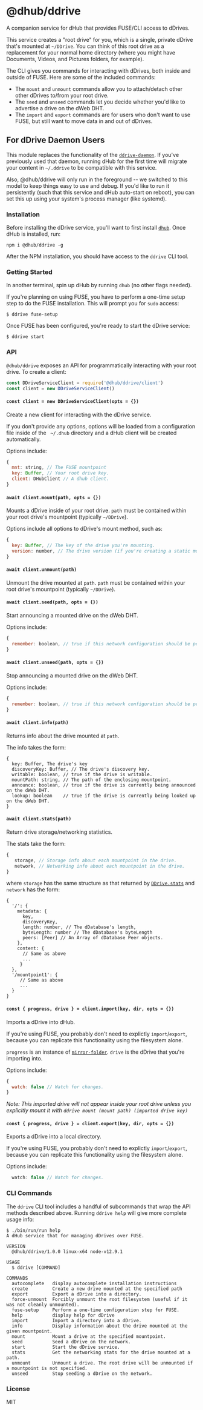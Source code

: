 # @dhub/ddrive
A companion service for dHub that provides FUSE/CLI access to dDrives.

This service creates a "root drive" for you, which is a single, private dDrive that's mounted at `~/DDrive`. You can think of this root drive as a replacement for your normal home directory (where you might have Documents, Videos, and Pictures folders, for example).

The CLI gives you commands for interacting with dDrives, both inside and outside of FUSE. Here are some of the included commands:
* The `mount` and `unmount` commands allow you to attach/detach other other dDrives to/from your root drive.
* The `seed` and `unseed` commands let you decide whether you'd like to advertise a drive on the dWeb DHT.
* The `import` and `export` commands are for users who don't want to use FUSE, but still want to move data in and out of dDrives.

## For dDrive Daemon Users
This module replaces the functionality of the [`ddrive-daemon`](https://github.com/). If you've previously used that daemon, running dHub for the first time will migrate your content in `~/.ddrive` to be compatible with this service.

Also, @dhub/ddrive will only run in the foreground -- we switched to this model to keep things easy to use and debug. If you'd like to run it persistently (such that this service and dHub auto-start on reboot), you can set this up using your system's process manager (like systemd).

### Installation
Before installing the dDrive service, you'll want to first install [`dhub`](https://github.com/dwebprotocol/dhub). Once dHub is installed, run:
```
npm i @dhub/ddrive -g
```

After the NPM installation, you should have access to the `ddrive` CLI tool.

### Getting Started
In another terminal, spin up dHub by running `dhub` (no other flags needed).

If you're planning on using FUSE, you have to perform a one-time setup step to do the FUSE installation. This will prompt you for `sudo` access:
```
$ ddrive fuse-setup
```

Once FUSE has been configured, you're ready to start the dDrive service:
```
$ ddrive start
```

### API
`@dhub/ddrive` exposes an API for programmatically interacting with your root drive. To create a client:
```js
const DDriveServiceClient = require('@dhub/ddrive/client')
const client = new DDriveServiceClient()
```

#### `const client = new DDriveServiceClient(opts = {})`
Create a new client for interacting with the dDrive service.

If you don't provide any options, options will be loaded from a configuration file inside of the ` ~/.dhub` directory and a dHub client will be created automatically.

Options include:
```js
{
  mnt: string, // The FUSE mountpoint
  key: Buffer, // Your root drive key.
  client: DHubClient // A dhub client.
}
```

#### `await client.mount(path, opts = {})`
Mounts a dDrive inside of your root drive. `path` must be contained within your root drive's mountpoint (typically `~/DDrive`).

Options include all options to dDrive's mount method, such as:
```js
{
  key: Buffer, // The key of the drive you're mounting.
  version: number, // The drive version (if you're creating a static mount)
}
```

#### `await client.unmount(path)`
Unmount the drive mounted at `path`. `path` must be contained within your root drive's mountpoint (typically `~/DDrive`).

#### `await client.seed(path, opts = {})`
Start announcing a mounted drive on the dWeb DHT.

Options include:
```js
{
  remember: boolean, // true if this network configuration should be persisted across restarts.
}
```

#### `await client.unseed(path, opts = {})`
Stop announcing a mounted drive on the dWeb DHT.

Options include:
```js
{
  remember: boolean, // true if this network configuration should be persisted across restarts.
}
```

#### `await client.info(path)`
Returns info about the drive mounted at `path`.

The info takes the form:
```
{
  key: Buffer, The drive's key
  discoveryKey: Buffer, // The drive's discovery key.
  writable: boolean, // true if the drive is writable.
  mountPath: string, // The path of the enclosing mountpoint.
  announce: boolean, // true if the drive is currently being announced on the dWeb DHT.
  lookup: boolean    // true if the drive is currently being looked up on the dWeb DHT.
}
```

#### `await client.stats(path)`
Return drive storage/networking statistics.

The stats take the form:
```js
{
   storage, // Storage info about each mountpoint in the drive.
   network, // Networking info about each mountpoint in the drive.
}
```

where `storage` has the same structure as that returned by [`DDrive.stats`](https://github.com/)
and `network` has the form:
```
{
  '/': {
    metadata: {
      key,
      discoveryKey,
      length: number, // The dDatabase's length,
      byteLength: number // The dDatabase's byteLength
      peers: [Peer] // An Array of dDatabase Peer objects.
    },
    content: {
      // Same as above
      ...
     }
  },
  '/mountpoint1': {
     // Same as above
     ...
  }
}
```

#### `const { progress, drive } = client.import(key, dir, opts = {})`
Imports a dDrive into dHub.

If you're using FUSE, you probably don't need to explictly `import`/`export`, because you can replicate this functionality using the filesystem alone.

`progress` is an instance of [`mirror-folder`](https://github.com/mafintosh/mirror-folder).
`drive` is the dDrive that you're importing into.

Options include:
```js
{
  watch: false // Watch for changes.
}
```

_Note: This imported drive will not appear inside your root drive unless you explicitly mount it with `ddrive mount (mount path) (imported drive key)`_

#### `const { progress, drive } = client.export(key, dir, opts = {})`
Exports a dDrive into a local directory.

If you're using FUSE, you probably don't need to explictly `import`/`export`, because you can replicate this functionality using the filesystem alone.

Options include:
```js
  watch: false // Watch for changes.
```

### CLI Commands
The `ddrive` CLI tool includes a handful of subcommands that wrap the API methods described above. Running `ddrive help` will give more complete usage info:
```
$ ./bin/run/run help
A dHub service that for managing dDrives over FUSE.

VERSION
  @dhub/ddrive/1.0.0 linux-x64 node-v12.9.1

USAGE
  $ ddrive [COMMAND]

COMMANDS
  autocomplete   display autocomplete installation instructions
  create         Create a new drive mounted at the specified path
  export         Export a dDrive into a directory.
  force-unmount  Forcibly unmount the root filesystem (useful if it was not cleanly unmounted).
  fuse-setup     Perform a one-time configuration step for FUSE.
  help           display help for dDrive
  import         Import a directory into a dDrive.
  info           Display information about the drive mounted at the given mountpoint.
  mount          Mount a drive at the specified mountpoint.
  seed           Seed a dDrive on the network.
  start          Start the dDrive service.
  stats          Get the networking stats for the drive mounted at a path.
  unmount        Unmount a drive. The root drive will be unmounted if a mountpoint is not specified.
  unseed         Stop seeding a dDrive on the network.
```

### License
MIT
